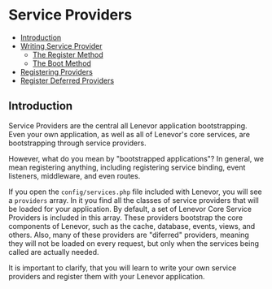 # Service Providers

- [Introduction](#introduction)
- [Writing Service Provider](#writing-service-provider)
    - [The Register Method](#register-method)
    - [The Boot Method](#boot-method)
- [Registering Providers](#registering-providers)
- [Register Deferred Providers](#Register-deferred-providers)

<a name="introduction"></a>
## Introduction

Service Providers are the central all Lenevor application bootstrapping. Even your own application, as well as all of Lenevor's core services, are bootstrapping through service providers.

However, what do you mean by "bootstrapped applications"? In general, we mean registering anything, including registering service binding, event listeners, middleware, and even routes.

If you open the `config/services.php` file included with Lenevor, you will see a `providers` array. In it you find all the classes of service providers that will be loaded for your application. By default, a set of Lenevor Core Service Providers is included in this array. These providers bootstrap the core components of Lenevor, such as the cache, database, events, views, and others. Also, many of these providers are "diferred" providers, meaning they will not be loaded on every request, but only when the services being called are actually needed.

It is important to clarify, that you will learn to write your own service providers and register them with your Lenevor application.